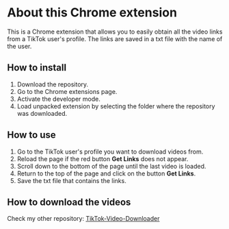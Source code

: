 # About this Chrome extension

This is a Chrome extension that allows you to easily obtain all the video links from a TikTok user's profile. The links are saved in a txt file with the name of the user.

## How to install

1. Download the repository.
2. Go to the Chrome extensions page.
3. Activate the developer mode.
4. Load unpacked extension by selecting the folder where the repository was downloaded.

## How to use

1. Go to the TikTok user's profile you want to download videos from.
2. Reload the page if the red button **Get Links** does not appear.
3. Scroll down to the bottom of the page until the last video is loaded.
4. Return to the top of the page and click on the button **Get Links**.
5. Save the txt file that contains the links.

## How to download the videos

Check my other repository: [TikTok-Video-Downloader](https://github.com/loo-kuhs/tiktok-video-downloader.git)
